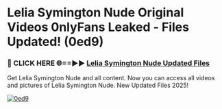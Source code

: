 # Lelia Symington Nude Original Videos 0nlyFans Leaked - Files Updated! (0ed9)

<h3>🔴 CLICK HERE 🌐==►► <a href="https://tinyurl.com/yrmya6cz" rel="nofollow">Lelia Symington Nude Updated Files</a></h3>

Get Lelia Symington Nude and all content. Now you can access all videos and pictures of Lelia Symington Nude. New Updated Files 2025!

[![0ed9](https://i.imgur.com/FMdXYCs.gif)](https://tinyurl.com/yrmya6cz)
